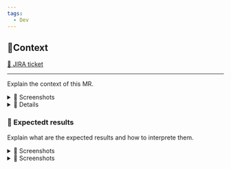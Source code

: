 ```yaml
---
tags:
  - Dev
---
```

## 📄Context

[🔗 JIRA ticket](https://)

---

Explain the context of this MR.

<details>
<summary>📌 Screenshots</summary>
</details>

<details>
<summary>📌 Details</summary>
</details>

### 🎯 Expectedt results

Explain what are the expected results and how to interprete them.

<details>
<summary>📌 Screenshots</summary>
</details>

<details>
<summary>📌 Screenshots</summary>
</details>

